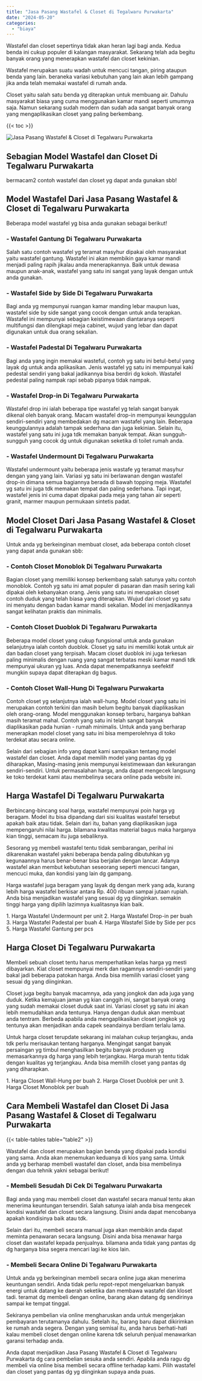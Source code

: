 ```yaml
---
title: "Jasa Pasang Wastafel & Closet di Tegalwaru Purwakarta"
date: "2024-05-20"
categories: 
  - "biaya"
---
```


Wastafel dan closet sepertinya tidak akan heran lagi bagi anda. Kedua benda ini cukup populer di kalangan masyarakat. Sekarang telah ada begitu banyak orang yang menerapkan wastafel dan closet kekinian.

Wastafel merupakan suatu wadah untuk mencuci tangan, piring ataupun benda yang lain. beraneka variasi kebutuhan yang lain akan lebih gampang jika anda telah memakai wastafel di rumah anda.

Closet yaitu salah satu benda yg diterapkan untuk membuang air. Dahulu masyarakat biasa yang cuma menggunakan kamar mandi seperti umumnya saja. Namun sekarang sudah modern dan sudah ada sangat banyak orang yang mengaplikasikan closet yang paling berkembang.

{{< toc >}}

![Jasa Pasang Wastafel & Closet di Tegalwaru Purwakarta](/images/wastafel-closet-murah54.png)

## Sebagian Model Wastafel dan Closet Di Tegalwaru Purwakarta

bermacam2 contoh wastafel dan closet yg dapat anda gunakan sbb!

## Model Wastafel Dari Jasa Pasang Wastafel & Closet di Tegalwaru Purwakarta

Beberapa model wastafel yg bisa anda gunakan sebagai berikut!

### \- Wastafel Gantung Di Tegalwaru Purwakarta

Salah satu contoh wastafel yg teramat masyhur dipakai oleh masyarakat yaitu wastafel gantung. Wastafel ini akan membikin gaya kamar mandi menjadi paling rapih jikalau anda menerapkannya. Baik untuk dewasa maupun anak-anak, wastafel yang satu ini sangat yang layak dengan untuk anda gunakan.

### \- Wastafel Side by Side Di Tegalwaru Purwakarta

Bagi anda yg mempunyai ruangan kamar manding lebar maupun luas, wastafel side by side sangat yang cocok dengan untuk anda terapkan. Wastafel ini mempunyai sebagian keistimewaan diantaranya seperti multifungsi dan dilengkapi meja cabinet, wujud yang lebar dan dapat digunakan untuk dua orang sekalian.

### \- Wastafel Padestal Di Tegalwaru Purwakarta

Bagi anda yang ingin memakai wasteful, contoh yg satu ini betul-betul yang layak dg untuk anda aplikasikan. Jenis wastafel yg satu ini mempunyai kaki pedestal sendiri yang bakal jadikannya bisa berdiri dg kokoh. Wastafel pedestal paling nampak rapi sebab pipanya tidak nampak.

### \- Wastafel Drop-in Di Tegalwaru Purwakarta

Wastafel drop ini ialah beberapa tipe wastafel yg telah sangat banyak dikenal oleh banyak orang. Macam wastafel drop-in mempunyai keunggulan sendiri-sendiri yang membedakan dg macam wastafel yang lain. Beberapa keunggulannya adalah tampak sederhana dan juga kekinian. Selain itu, wastafel yang satu ini juga tdk memakan banyak tempat. Akan sungguh-sungguh yang cocok dg untuk digunakan seketika di toilet rumah anda.

### \- Wastafel Undermount Di Tegalwaru Purwakarta

Wastafel undermount yaitu beberapa jenis wastafe yg teramat masyhur dengan yang yang lain. Variasi yg satu ini berlawanan dengan wastafel drop-in dimana semua bagiannya berada di bawah topping meja. Wastafel yg satu ini juga tdk memakan tempat dan paling sederhana. Tapi ingat, wastafel jenis ini cuma dapat dipakai pada meja yang tahan air seperti granit, marmer maupun permukaan sintetis padat.

## Model Closet Dari Jasa Pasang Wastafel & Closet di Tegalwaru Purwakarta

Untuk anda yg berkeinginan membuat closet, ada beberapa contoh closet yang dapat anda gunakan sbb:

### \- Contoh Closet Monoblok Di Tegalwaru Purwakarta

Bagian closet yang memiliki konsep berkembang salah satunya yaitu contoh monoblok. Contoh yg satu ini amat populer di pasaran dan masih sering kali dipakai oleh kebanyakan orang. Jenis yang satu ini merupakan closet contoh duduk yang telah biasa yang diterapkan. Wujud dari closet yg satu ini menyatu dengan badan kamar mandi sekalian. Model ini menjadikannya sangat kelihatan praktis dan minimalis.

### \- Contoh Closet Duoblok Di Tegalwaru Purwakarta

Beberapa model closet yang cukup fungsional untuk anda gunakan selanjutnya ialah contoh duoblok. Closet yg satu ini memiliki kotak untuk air dan badan closet yang terpisah. Macam closet duoblok ini juga terkesan paling minimalis dengan ruang yang sangat terbatas meski kamar mandi tdk mempunyai ukuran yg luas. Anda dapat menempatkannya seefektif mungkin supaya dapat diterapkan dg bagus.

### \- Contoh Closet Wall-Hung Di Tegalwaru Purwakarta

Contoh closet yg selanjutnya ialah wall-hung. Model closet yang satu ini merupakan contoh terkini dan masih belum begitu banyak diaplikasikan oleh orang-orang. Model menggunakan konsep terbaru, harganya bahkan masih teramat mahal. Contoh yang satu ini telah sangat banyak diaplikasikan pada hunian - rumah minimalis. Untuk anda yang berharap menerapkan model closet yang satu ini bisa memperolehnya di toko terdekat atau secara online.

Selain dari sebagian info yang dapat kami sampaikan tentang model wastafel dan closet. Anda dapat memilih model yang pantas dg yg diharapkan, Masing-masing jenis mempunyai keistimewaan dan kekurangan sendiri-sendiri. Untuk permasalahan harga, anda dapat mengecek langsung ke toko terdekat kami atau membelinya secara online pada website ini.

## Harga Wastafel Di Tegalwaru Purwakarta

Berbincang-bincang soal harga, wastafel mempunyai poin harga yg beragam. Model itu bisa dipandang dari sisi kualitas wastafel tersebut apakah baik atau tidak. Selain dari itu, bahan yang diaplikasikan juga mempengaruhi nilai harga. bilamana kwalitas material bagus maka harganya kian tinggi, semacam itu juga sebaliknya.

Sesorang yg membeli wastafel tentu tidak sembarangan, perihal ini dikarenakan wastafel yakni beberapa benda paling dibutuhkan yg kegunaannya harus benar-benar bisa berjalan dengan lancar. Adanya wastafel akan membut kebutuhan seseorang seperti mencuci tangan, mencuci muka, dan kondisi yang lain dg gampang.

Harga wastafel juga beragam yang layak dg dengan merk yang ada, kurang lebih harga wastafel berkisar antara Rp. 400 ribuan sampai jutaan rupiah. Anda bisa menjadikan wastafel yang sesuai dg yg diinginkan. semakin tinggi harga yang dipilih lazimnya kualitasnya kian baik.

1\. Harga Wastafel Undermount per unit 2. Harga Wastafel Drop-in per buah 3. Harga Wastafel Padestal per buah 4. Harga Wastafel Side by Side per pcs 5. Harga Wastafel Gantung per pcs

## Harga Closet Di Tegalwaru Purwakarta

Membeli sebuah closet tentu harus memperhatikan kelas harga yg mesti dibayarkan. Kiat closet mempunyai merk dan ragamnya sendiri-sendiri yang bakal jadi beberapa patokan harga. Anda bisa memilih variasi closet yang sesuai dg yang diinginkan.

Closet juga begitu banyak macamnya, ada yang jongkok dan ada juga yang duduk. Ketika kemajuan jaman yg kian canggih ini, sangat banyak orang yang sudah memakai closet duduk saat ini. Variasi closet yg satu ini akan lebih memudahkan anda tentunya. Hanya dengan duduk akan membuat anda tentram. Berbeda apabila anda mengaplikasikan closet jongkok yg tentunya akan menjadikan anda capek seandainya berdiam terlalu lama.

Untuk harga closet terupdate sekarang ini malahan cukup terjangkau, anda tdk perlu merisaukan tentang harganya. Mengingat sangat banyak persaingan yg timbul menghasilkan begitu banyak produsen yg memasarkannya dg harga yang lebih terjangkau. Harga murah tentu tidak dengan kualitas yg terjangkau. Anda bisa memilih closet yang pantas dg yang diharapkan.

1\. Harga Closet Wall-Hung per buah 2. Harga Closet Duoblok per unit 3. Harga Closet Monoblok per buah

## Cara Membeli Wastafel dan Closet Di Jasa Pasang Wastafel & Closet di Tegalwaru Purwakarta

{{< table-tables table="table2" >}}

Wastafel dan closet merupakan bagian benda yang dipakai pada kondisi yang sama. Anda akan menemukan keduanya di kios yang sama. Untuk anda yg berharap membeli wastafel dan closet, anda bisa membelinya dengan dua tehnik yakni sebagai berikut!

### \- Membeli Sesudah Di Cek Di Tegalwaru Purwakarta

Bagi anda yang mau membeli closet dan wastafel secara manual tentu akan menerima keuntungan tersendiri. Salah satunya ialah anda bisa mengecek kondisi wastafel dan closet secara langsung. Disini anda dapat mencobanya apakah kondisinya baik atau tdk.

Selain dari itu, membeli secara manual juga akan membikin anda dapat meminta penawaran secara langsung. Disini anda bisa menawar harga closet dan wastafel kepada penjualnya. bilamana anda tidak yang pantas dg dg harganya bisa segera mencari lagi ke kios lain.

### \- Membeli Secara Online Di Tegalwaru Purwakarta

Untuk anda yg berkeinginan membeli secara online juga akan menerima keuntungan sendiri. Anda tidak perlu repot-repot mengeluarkan banyak energi untuk datang ke daerah seketika dan membawa wastafel dan kloset tadi. teramat dg membeli dengan online, barang akan datang dg sendirinya sampai ke tempat tinggal.

Sekiranya pembelian via online mengharuskan anda untuk mengerjakan pembayaran terutamanya dahulu. Setelah itu, barang baru dapat dikirimkan ke rumah anda segera. Dengan yang semisal itu, anda harus berhati-hati kalau membeli closet dengan online karena tdk seluruh penjual menawarkan garansi terhadap anda.

Anda dapat menjadikan Jasa Pasang Wastafel & Closet di Tegalwaru Purwakarta dg cara pembelian sesuka anda sendiri. Apabila anda ragu dg membeli via online bisa membeli secara offline terhadap kami. Pilih wastafel dan closet yang pantas dg yg diinginkan supaya anda puas.

